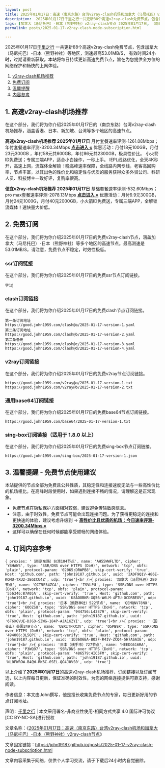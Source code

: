 ```yaml
---
layout: post
title: 2025年01月17日：高速（南京东路）台湾v2ray-clash机场和加拿大（马尼托巴）v2ray-clash节点
description:  2025年01月17日千里之行一共更新88个高速v2ray-clash免费节点，包含加拿大（马尼托巴）-日本（熊野神社）等地区，测速最高53.01MB/S， 有效时间24小时，过期请重新获取。本站将每日持续更新高速免费节点，旨在为您提供全方位的网络保护和畅快的上网体验
tags: [加拿大（马尼托巴）-日本（熊野神社）v2ray-clash节点 2025年01月17日, （南京东路）台湾高速v2ray-clashv2ray-clash机场推荐 2025年01月17日]
permalink: posts/2025-01-17-v2ray-clash-node-subscription.html

---
```



2025年01月17日[千里之行](https://john19187.github.io) 一共更新88个高速v2ray-clash免费节点，包含加拿大（马尼托巴）-日本（熊野神社）等地区，测速最高53.01MB/S， 有效时间24小时，过期请重新获取。本站将每日持续更新高速免费节点，旨在为您提供全方位的网络保护和畅快的上网体验。

1. [v2ray-clash机场推荐](#1-高速v2ray-clash机场推荐)
2. [免费订阅](#2-免费订阅)
3. [温馨提醒](#3-温馨提醒---免费节点使用建议)
4. [内容参考](#4-订阅内容参考)

## 1. 高速v2ray-clash机场推荐

在这个部分，我们将为你介绍2025年01月17日的（南京东路）台湾v2ray-clash机场推荐，涵盖香港、日本、新加坡、台湾等多个地区的高速节点。

<div class="good cat1"><strong>高速v2ray-clash机场推荐 2025年01月17日</strong> 月付套餐速率评测-1261.08Mbps；年付套餐速率评测-3200.34Mbps <strong><a href="https://good.john1959.com/lepl/2025-01-17" target="_blank">点击进入 «</a></strong> 优惠活动：月付18元100GB，月付23元300GB ，年付58元共600GB，年付86元共2300GB，极具性价比。 小火箭ID免费送；专属三端APP，适合小白操作，一秒上手。 IEPL线路优化，全天4K秒开，高速上网，流媒体全解锁！晚高峰速率保障，全线路内网专线，老客高回购率，节点丰富，以其出色的性价比和稳定性与优质的服务获得众多外贸公司、科研人员、科技博主一致好评，复购率很高。</div><div class="good cat2">

<strong>便宜v2ray-clash机场推荐 2025年01月17日</strong> 基础套餐速率评测-532.60Mbps；pro max套餐速率评测-2078.13Mbps <strong><a href="https://good.john1959.com/cheap/2025-01-17" target="_blank">点击进入 «</a></strong> 优惠活动：月付9.9元300GB，月付24元1000G，月付40元2000GB，小火箭ID免费送，专属三端APP，全解锁流媒体！速快量大价低。</div>

## 2. 免费订阅

在这个部分，我们将为你介绍2025年01月17日的免费v2ray-clash节点，涵盖加拿大（马尼托巴）-日本（熊野神社）等多个地区的高速节点。最高测速是53.01MB/S，请注意，免费节点不稳定，时效性极低。

### ssr订阅链接

在这个部分，我们将为你介绍2025年01月17日的免费ssr节点订阅链接。

```
字1@
```

### clash订阅链接

在这个部分，我们将为你介绍2025年01月17日的免费clash节点订阅链接。

```
第一条订阅地址
https://good.john1959.com/clash@a/2025-01-17-version-1.yaml
第二条订阅地址
https://good.john1959.com/clash@b/2025-01-17-version-2.yaml
第二条备用
https://good.john1959.com/clash@c/2025-01-17-version-3.yaml
https://good.john1959.com/clash@d/2025-01-17-version-4.yaml
```

### v2ray订阅链接

在这个部分，我们将为你介绍2025年01月17日的免费v2ray节点订阅链接。

```
https://good.john1959.com/v2ray@a/2025-01-17-version-1.txt
https://good.john1959.com/v2ray@b/2025-01-17-version-2.txt
```

### 通用base64订阅链接

在这个部分，我们将为你介绍2025年01月17日的免费base64节点订阅链接。

```
https://good.john1959.com/base64/2025-01-17-version-1.txt
```

### sing-box订阅链接（适用于 1.8.0 以上）

在这个部分，我们将为你介绍2025年01月17日的免费sing-box节点订阅链接。

```
https://good.john1959.com/sing-box/2025-01-17-version-1.json
```

## 3. 温馨提醒 - 免费节点使用建议

本站提供的节点全部为免费且公共性质，其稳定性和连接速度无法与一些高性价比的机场相比。在高峰时段使用时，如果遇到连接不畅的情况，请理解这是正常现象。

- 免费节点在隐私保护方面相对较弱，建议避免传输敏感信息。
- 注意，由于时效性，免费节点可能会出现连接问题。为了获得更稳定的连接和更快速的体验，建议考虑升级到 → <strong>[高性价比且优质的机场：今日速率评测- 3200.34Mbps «](https://good.john1959.com/lepl/2025-01-17)</strong>
- 这样可以确保在任何时候都能享受顺畅的网络体验。

## 4. 订阅内容参考

```
{ proxies: '（南京东路）台湾104节点', name: 'AH55WWFLTD', cipher: 'YBHAWS', type: 'SSR/DNS over HTTPS (DoH)', network: 'tcp', obfs: 'plain', protocol-param: '02065:DRWPB8', skip-cert-verify: 'true', Host: 'github.com', path: 'john19187.github.io', uuid: 'ZADF9Q1V-486E-KOMU-TXU2-3EGICU4Z', udp: 'true'}<br />{ proxies: '加拿大（马尼托巴）280节点', name: 'QCT5E54ZCA', cipher: 'TSVLPU', type: 'SSR/DNS over HTTPS (DoH)', network: 'tcp', obfs: 'plain', protocol-param: '556346:87A05A', skip-cert-verify: 'true', Host: 'github.com', path: 'john19187.github.io', uuid: 'K8AO8BKR-GQ56-W6LM-4FTU-OCDRBEOV', udp: 'true'}<br />{ proxies: '日本（熊野神社）522节点', name: 'QEMQNV78NO', cipher: '6OOZSU', type: 'SSR/DNS over HTTPS (DoH)', network: 'tcp', obfs: 'plain', protocol-param: '944756:L43E79', skip-cert-verify: 'true', Host: 'github.com', path: 'john19187.github.io', uuid: '6F6XGVUE-DJG0-SZWG-184P-AJA1KZYI', udp: 'true'}<br />{ proxies: '（国会山）美国249节点', name: 'UBXITFKX3V', cipher: 'O5PB9X', type: 'SSR/DNS over HTTPS (DoH)', network: 'tcp', obfs: 'plain', protocol-param: '494006:3L5QPC', skip-cert-verify: 'true', Host: 'github.com', path: 'john19187.github.io', uuid: '1D36O6EA-BO2F-R4IV-ZCQ4-5H7ASAIE', udp: 'true'}<br />{ proxies: '日本（横手市）727节点', name: 'HEEDG616RA', cipher: 'P3WQ07', type: 'SSR/DNS over HTTPS (DoH)', network: 'tcp', obfs: 'plain', protocol-param: '486579:4IC5FM', skip-cert-verify: 'true', Host: 'github.com', path: 'john19187.github.io', uuid: 'NL0FWROW-B4QW-RK6C-0SEL-QO4J0VS0', udp: 'true'}
```

以上介绍了<strong>2025年01月17日</strong>的高速v2ray-clash机场推荐、订阅链接以及订阅节选，以上内容每日更新，保证准确的时效性，为您的网络连接提供可靠支持，感谢阅读。

作者信息：本文由John撰写，他是擅长收集免费节点的专家，每日更新好用的节点订阅地址。

声明：[千里之行](https://john19187.github.io) | 本文采用署名-非商业性使用-相同方式共享 4.0 国际许可协议[CC BY-NC-SA]进行授权

文章名称：《[2025年01月17日：高速（南京东路）台湾v2ray-clash机场和加拿大（马尼托巴）-日本（熊野神社）v2ray-clash节点](https://john19187.github.io/posts/2025-01-17-v2ray-clash-node-subscription.html)》

文章固定链接：https://john19187.github.io/posts/2025-01-17-v2ray-clash-node-subscription.html

文章内容采集于网络，仅供个人学习交流，请于下载后24小时内自觉删除。
